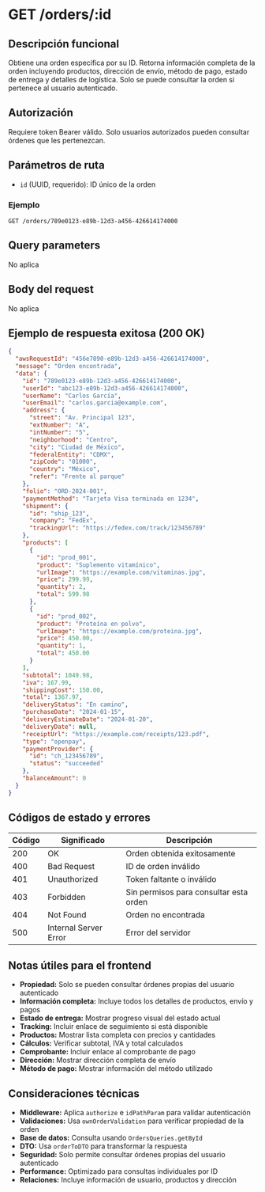 # GET /orders/:id

## Descripción funcional

Obtiene una orden específica por su ID. Retorna información completa de la orden incluyendo productos, dirección de envío, método de pago, estado de entrega y detalles de logística. Solo se puede consultar la orden si pertenece al usuario autenticado.

## Autorización

Requiere token Bearer válido. Solo usuarios autorizados pueden consultar órdenes que les pertenezcan.

## Parámetros de ruta

- `id` (UUID, requerido): ID único de la orden

### Ejemplo
```
GET /orders/789e0123-e89b-12d3-a456-426614174000
```

## Query parameters

No aplica

## Body del request

No aplica

## Ejemplo de respuesta exitosa (200 OK)

```json
{
  "awsRequestId": "456e7890-e89b-12d3-a456-426614174000",
  "message": "Orden encontrada",
  "data": {
    "id": "789e0123-e89b-12d3-a456-426614174000",
    "userId": "abc123-e89b-12d3-a456-426614174000",
    "userName": "Carlos García",
    "userEmail": "carlos.garcia@example.com",
    "address": {
      "street": "Av. Principal 123",
      "extNumber": "A",
      "intNumber": "5",
      "neighborhood": "Centro",
      "city": "Ciudad de México",
      "federalEntity": "CDMX",
      "zipCode": "01000",
      "country": "México",
      "refer": "Frente al parque"
    },
    "folio": "ORD-2024-001",
    "paymentMethod": "Tarjeta Visa terminada en 1234",
    "shipment": {
      "id": "ship_123",
      "company": "FedEx",
      "trackingUrl": "https://fedex.com/track/123456789"
    },
    "products": [
      {
        "id": "prod_001",
        "product": "Suplemento vitamínico",
        "urlImage": "https://example.com/vitaminas.jpg",
        "price": 299.99,
        "quantity": 2,
        "total": 599.98
      },
      {
        "id": "prod_002",
        "product": "Proteína en polvo",
        "urlImage": "https://example.com/proteina.jpg",
        "price": 450.00,
        "quantity": 1,
        "total": 450.00
      }
    ],
    "subtotal": 1049.98,
    "iva": 167.99,
    "shippingCost": 150.00,
    "total": 1367.97,
    "deliveryStatus": "En camino",
    "purchaseDate": "2024-01-15",
    "deliveryEstimateDate": "2024-01-20",
    "deliveryDate": null,
    "receiptUrl": "https://example.com/receipts/123.pdf",
    "type": "openpay",
    "paymentProvider": {
      "id": "ch_123456789",
      "status": "succeeded"
    },
    "balanceAmount": 0
  }
}
```

## Códigos de estado y errores

| Código | Significado | Descripción |
|--------|-------------|-------------|
| 200 | OK | Orden obtenida exitosamente |
| 400 | Bad Request | ID de orden inválido |
| 401 | Unauthorized | Token faltante o inválido |
| 403 | Forbidden | Sin permisos para consultar esta orden |
| 404 | Not Found | Orden no encontrada |
| 500 | Internal Server Error | Error del servidor |

## Notas útiles para el frontend

- **Propiedad:** Solo se pueden consultar órdenes propias del usuario autenticado
- **Información completa:** Incluye todos los detalles de productos, envío y pagos
- **Estado de entrega:** Mostrar progreso visual del estado actual
- **Tracking:** Incluir enlace de seguimiento si está disponible
- **Productos:** Mostrar lista completa con precios y cantidades
- **Cálculos:** Verificar subtotal, IVA y total calculados
- **Comprobante:** Incluir enlace al comprobante de pago
- **Dirección:** Mostrar dirección completa de envío
- **Método de pago:** Mostrar información del método utilizado

## Consideraciones técnicas

- **Middleware:** Aplica `authorize` e `idPathParam` para validar autenticación
- **Validaciones:** Usa `ownOrderValidation` para verificar propiedad de la orden
- **Base de datos:** Consulta usando `OrdersQueries.getById`
- **DTO:** Usa `orderToDTO` para transformar la respuesta
- **Seguridad:** Solo permite consultar órdenes propias del usuario autenticado
- **Performance:** Optimizado para consultas individuales por ID
- **Relaciones:** Incluye información de usuario, productos y dirección
